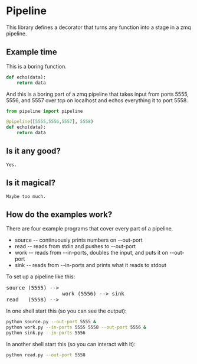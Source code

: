 # Pipeline

This library defines a decorator that turns any function into a stage in a zmq
pipeline.

## Example time

This is a boring function.

```python
def echo(data):
    return data
```

And this is a boring part of a zmq pipeline that takes input from ports 5555,
5556, and 5557 over tcp on localhost and echos everything it to port 5558.

```python
from pipeline import pipeline

@pipeline([5555,5556,5557], 5558)
def echo(data):
    return data
```

## Is it any good?
    Yes.

## Is it magical?
    Maybe too much.

## How do the examples work?

There are four example programs that cover every part of a pipeline.

* source -- continuously prints numbers on --out-port
* read -- reads from stdin and pushes to --out-port
* work -- reads from --in-ports, doubles the input, and puts it on --out-port
* sink -- reads from --in-ports and prints what it reads to stdout 

To set up a pipeline like this:
<pre>
source (5555) -->
                  work (5556) --> sink
read   (5558) -->
</pre>

In one shell start this (so you can see the output):

```bash
python source.py --out-port 5555 &
python work.py --in-ports 5555 5558 --out-port 5556 &
python sink.py --in-ports 5556
```

In another shell start this (so you can interact with it):

```bash
python read.py --out-port 5558
```

